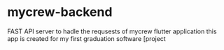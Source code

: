 # mycrew-backend
FAST API server to hadle the requsests of mycrew flutter application 
this app is created for my first graduation software [project
